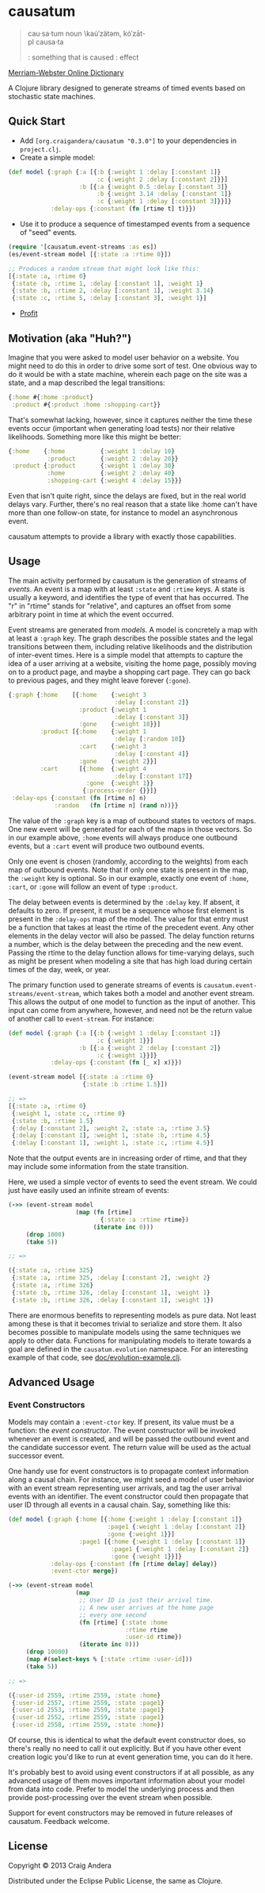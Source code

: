 # causatum

> cau·sa·tum noun \kau̇ˈzätəm, kȯˈzāt-\
> pl causa·ta
>
> : something that is caused : effect

[Merriam-Webster Online Dictionary](http://www.merriam-webster.com/dictionary/causatum)

A Clojure library designed to generate streams of timed events based
on stochastic state machines.

## Quick Start

* Add `[org.craigandera/causatum "0.3.0"]` to your dependencies in `project.clj`.
* Create a simple model:

```clojure
(def model {:graph {:a [{:b {:weight 1 :delay [:constant 1]}
                         :c {:weight 2 :delay [:constant 2]}}]
                    :b [{:a {:weight 0.5 :delay [:constant 3]}
                         :b {:weight 3.14 :delay [:constant 1]}
                         :c {:weight 1 :delay [:constant 3]}}]}
            :delay-ops {:constant (fn [rtime t] t)}})
```

* Use it to produce a sequence of timestamped events from a sequence
  of "seed" events.

```clojure
(require '[causatum.event-streams :as es])
(es/event-stream model [{:state :a :rtime 0}])

;; Produces a random stream that might look like this:
[{:state :a, :rtime 0}
 {:state :b, :rtime 1, :delay [:constant 1], :weight 1}
 {:state :b, :rtime 2, :delay [:constant 1], :weight 3.14}
 {:state :c, :rtime 5, :delay [:constant 3], :weight 1}]
```

* [Profit](http://knowyourmeme.com/memes/profit)

## Motivation (aka "Huh?")

Imagine that you were asked to model user behavior on a website. You
might need to do this in order to drive some sort of test. One obvious
way to do it would be with a state machine, wherein each page on the
site was a state, and a map described the legal transitions:

```clojure
{:home #{:home :product}
 :product #{:product :home :shopping-cart}}
```

That's somewhat lacking, however, since it captures neither the time
these events occur (important when generating load tests) nor their
relative likelihoods. Something more like this might be better:

```clojure
{:home    {:home          {:weight 1 :delay 10}
           :product       {:weight 2 :delay 20}}
 :product {:product       {:weight 1 :delay 30}
           :home          {:weight 2 :delay 40}
           :shopping-cart {:weight 4 :delay 15}}}
```

Even that isn't quite right, since the delays are fixed, but in the
real world delays vary. Further, there's no real reason that a state
like :home can't have more than one follow-on state, for instance
to model an asynchronous event.

causatum attempts to provide a library with exactly those
capabilities.

## Usage

The main activity performed by causatum is the generation of streams
of _events_. An event is a map with at least `:state` and `:rtime`
keys. A state is usually a keyword, and identifies the type of event
that has occurred. The "r" in "rtime" stands for "relative", and
captures an offset from some arbitrary point in time at which the
event occurred.

Event streams are generated from _models_. A model is concretely a map
with at least a `:graph` key. The graph describes the possible states
and the legal transitions between them, including relative likelihoods
and the distribution of inter-event times. Here is a simple model that
attempts to capture the idea of a user arriving at a website, visiting
the home page, possibly moving on to a product page, and maybe a
shopping cart page. They can go back to previous pages, and they might
leave forever (`:gone`).

```clojure
{:graph {:home    [{:home    {:weight 3
                              :delay [:constant 2]}
                    :product {:weight 1
                              :delay [:constant 3]}
                    :gone    {:weight 10}}]
         :product [{:home    {:weight 1
                              :delay [:random 10]}
                    :cart    {:weight 3
                              :delay [:constant 4]}
                    :gone    {:weight 2}}]
         :cart      [{:home  {:weight 4
                              :delay [:constant 17]}
                      :gone  {:weight 1}}
                     {:process-order {}}]}
 :delay-ops {:constant (fn [rtime n] n)
             :random   (fn [rtime n] (rand n))}}
```

The value of the `:graph` key is a map of outbound states to vectors
of maps. One new event will be generated for each of the maps in those
vectors. So in our example above, `:home` events will always
produce one outbound events, but a `:cart` event will produce two
outbound events.

Only one event is chosen (randomly, according to the weights) from
each map of outbound events. Note that if only one state is present in
the map, the `:weight` key is optional. So in our example, exactly one
event of `:home`, `:cart`, or `:gone` will follow an event of type
`:product`.

The delay between events is determined by the `:delay` key. If absent,
it defaults to zero. If present, it must be a sequence whose first
element is present in the `:delay-ops` map of the model. The value for
that entry must be a function that takes at least the rtime of the
precedent event. Any other elements in the delay vector will also be
passed. The delay function returns a number, which is the delay
between the preceding and the new event. Passing the rtime to the
delay function allows for time-varying delays, such as might be
present when modeling a site that has high load during certain times
of the day, week, or year.

The primary function used to generate streams of events is
`causatum.event-streams/event-stream`, which takes both a model and
another event stream. This allows the output of one model to function
as the input of another. This input can come from anywhere, however,
and need not be the return value of another call to `event-stream`.
For instance:

```clojure
(def model {:graph {:a [{:b {:weight 1 :delay [:constant 1]}
                         :c {:weight 1}}]
                    :b [{:a {:weight 2 :delay [:constant 2]}
                         :c {:weight 1}}]}
            :delay-ops {:constant (fn [_ x] x)}})

(event-stream model [{:state :a :rtime 0}
                     {:state :b :rtime 1.5}])

;; =>
[{:state :a, :rtime 0}
 {:weight 1, :state :c, :rtime 0}
 {:state :b, :rtime 1.5}
 {:delay [:constant 2], :weight 2, :state :a, :rtime 3.5}
 {:delay [:constant 1], :weight 1, :state :b, :rtime 4.5}
 {:delay [:constant 1], :weight 1, :state :c, :rtime 4.5}]

```

Note that the output events are in increasing order of rtime, and that
they may include some information from the state transition.

Here, we used a simple vector of events to seed the event stream. We
could just have easily used an infinite stream of events:

```clojure
(->> (event-stream model
                   (map (fn [rtime]
                          {:state :a :rtime rtime})
                        (iterate inc 0)))
     (drop 1000)
     (take 5))

;; =>

({:state :a, :rtime 325}
 {:state :a, :rtime 325, :delay [:constant 2], :weight 2}
 {:state :a, :rtime 326}
 {:state :b, :rtime 326, :delay [:constant 1], :weight 1}
 {:state :b, :rtime 326, :delay [:constant 1], :weight 1})


```

There are enormous benefits to representing models as pure data. Not
least among these is that it becomes trivial to serialize and store
them. It also becomes possible to manipulate models using the same
techniques we apply to other data. Functions for manipulating models
to iterate towards a goal are defined in the `causatum.evolution`
namespace. For an interesting example of that code, see
[doc/evolution-example.clj](https://github.com/candera/causatum/blob/master/doc/evolution-example.clj).

## Advanced Usage

### Event Constructors

Models may contain a `:event-ctor` key. If present, its value must be
a function: the _event constructor_. The event constructor will be
invoked whenever an event is created, and will be passed the outbound
event and the candidate successor event. The return value will be used
as the actual successor event.

One handy use for event constructors is to propagate context
information along a causal chain. For instance, we might seed a model
of user behavior with an event stream representing user arrivals, and
tag the user arrival events with an identifier. The event constructor
could then propagate that user ID through all events in a causal
chain. Say, something like this:

```clojure
(def model {:graph {:home [{:home {:weight 1 :delay [:constant 1]}
                            :page1 {:weight 1 :delay [:constant 2]}
                            :gone {:weight 1}}]
                    :page1 [{:home {:weight 1 :delay [:constant 1]}
                             :page1 {:weight 1 :delay [:constant 2]}
                             :gone {:weight 1}}]}
            :delay-ops {:constant (fn [rtime delay] delay)}
            :event-ctor merge})

(->> (event-stream model
                   (map
                    ;; User ID is just their arrival time.
                    ;; A new user arrives at the home page
                    ;; every one second
                    (fn [rtime] {:state :home
                                 :rtime rtime
                                 :user-id rtime})
                    (iterate inc 0)))
     (drop 10000)
     (map #(select-keys % [:state :rtime :user-id]))
     (take 5))

;; =>

({:user-id 2559, :rtime 2559, :state :home}
 {:user-id 2557, :rtime 2559, :state :page1}
 {:user-id 2553, :rtime 2559, :state :page1}
 {:user-id 2552, :rtime 2559, :state :page1}
 {:user-id 2558, :rtime 2559, :state :home})
```

Of course, this is identical to what the default event constructor
does, so there's really no need to call it out explicitly. But if you
have other event creation logic you'd like to run at event generation
time, you can do it here.

It's probably best to avoid using event constructors if at all
possible, as any advanced usage of them moves important information
about your model from data into code. Prefer to model the underlying
process and then provide post-processing over the event stream when
possible.

Support for event constructors may be removed in future releases of
causatum. Feedback welcome.

## License

Copyright © 2013 Craig Andera

Distributed under the Eclipse Public License, the same as Clojure.
